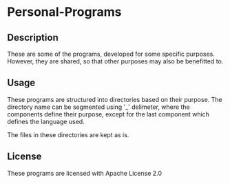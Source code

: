 # Personal-Programs
## Description
These are some of the programs, developed for some specific purposes. However, they are shared, so that other purposes may also be benefitted to.

## Usage
These programs are structured into directories based on their purpose. The directory name can be segmented using '_' delimeter, where the components define their purpose, except for the last component which defines the language used.

The files in these directories are kept as is.

## License
These programs are licensed with Apache License 2.0
